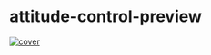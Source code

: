 # attitude-control-preview
[![cover](https://github.com/NaveenTayyebi/attitude-control-preview/assets/68218266/39094184-d109-4e44-ab09-591dc518985f)](https://youtu.be/oL36jYpIojQ)
